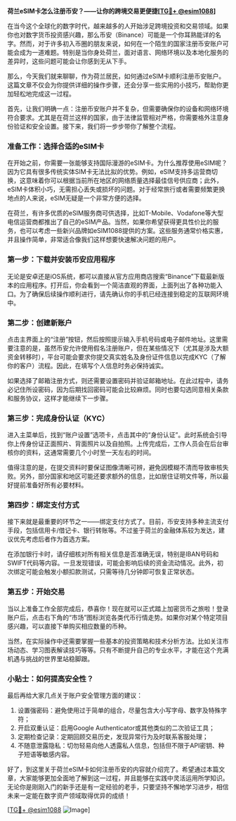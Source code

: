 **荷兰eSIM卡怎么注册币安？——让你的跨境交易更便捷[[TG💪+ @esim1088](https://t.me/s/esim1088)]**

在当今这个全球化的数字时代，越来越多的人开始涉足跨境投资和交易领域。如果你也对数字货币投资感兴趣，那么币安（Binance）可能是一个你耳熟能详的名字。然而，对于许多初入币圈的朋友来说，如何在一个陌生的国家注册币安账户可能会成为一道难题。特别是当你身处荷兰，面对语言、网络环境以及本地化服务的差异时，这些问题可能会让你感到无从下手。

那么，今天我们就来聊聊，作为荷兰居民，如何通过eSIM卡顺利注册币安账户。这篇文章不仅会为你提供详细的操作步骤，还会分享一些实用的小技巧，帮助你更加轻松地完成这一过程。

首先，让我们明确一点：注册币安账户并不复杂，但需要确保你的设备和网络环境符合要求。尤其是在荷兰这样的国家，由于法律监管相对严格，你需要格外注意身份验证和安全设置。接下来，我们将一步步带你了解整个流程。

### 准备工作：选择合适的eSIM卡

在开始之前，你需要一张能够支持国际漫游的eSIM卡。为什么推荐使用eSIM呢？因为它具有很多传统实体SIM卡无法比拟的优势。例如，eSIM支持多运营商切换，这意味着你可以根据当前所在地区的网络质量选择最佳信号供应商；此外，eSIM卡体积小巧，无需担心丢失或损坏的问题。对于经常旅行或者需要频繁更换地点的人来说，eSIM无疑是一个非常方便的选择。

在荷兰，有许多优质的eSIM服务商可供选择，比如T-Mobile、Vodafone等大型电信运营商都推出了自己的eSIM产品。当然，如果你希望获得更具性价比的服务，也可以考虑一些新兴品牌如eSIM1088提供的方案。这些服务通常价格实惠，并且操作简单，非常适合像我们这样想要快速解决问题的用户。

### 第一步：下载并安装币安应用程序

无论是安卓还是iOS系统，都可以直接从官方应用商店搜索“Binance”下载最新版本的应用程序。打开后，你会看到一个简洁直观的界面，上面列出了各种功能入口。为了确保后续操作顺利进行，请先确认你的手机已经连接到稳定的互联网环境中。

### 第二步：创建新账户

点击主界面上的“注册”按钮，然后按照提示输入手机号码或电子邮件地址。这里需要注意的是，虽然币安允许使用假名注册账户，但在某些情况下（尤其是涉及大额资金转移时），平台可能会要求你提交真实姓名及身份证件信息以完成KYC（了解你的客户）流程。因此，在填写个人信息时务必保持诚实。

如果选择了邮箱注册方式，则还需要设置密码并验证邮箱地址。在此过程中，请务必记住所设密码，因为后期找回密码可能会比较麻烦。同时也要勾选同意相关条款和服务协议，这样才能继续下一步骤。

### 第三步：完成身份认证（KYC）

进入主菜单后，找到“账户设置”选项卡，点击其中的“身份认证”。此时系统会引导你上传身份证正面照片、背面照片以及自拍照。上传完成后，工作人员会在后台审核你的资料，这通常需要几个小时至一天左右的时间。

值得注意的是，在提交资料时要保证图像清晰可辨，避免因模糊不清而导致审核失败。另外，部分国家和地区可能还要求额外的信息，比如居住证明文件等，所以最好提前准备好所有必要材料。

### 第四步：绑定支付方式

接下来就是最重要的环节之一——绑定支付方式了。目前，币安支持多种主流支付手段，包括信用卡/借记卡、银行转账等。不过鉴于荷兰的金融体系较为发达，建议优先考虑后者作为首选方案。

在添加银行卡时，请仔细核对所有相关信息是否准确无误，特别是IBAN号码和SWIFT代码等内容。一旦发现错误，可能会影响后续的资金流动情况。此外，初次绑定可能会触发小额扣款测试，只需等待几分钟即可恢复正常状态。

### 第五步：开始交易

当以上准备工作全部完成后，恭喜你！现在就可以正式踏上加密货币之旅啦！登录账户后，点击右下角的“市场”图标浏览各类代币行情走势。如果你对某个特定项目感兴趣，可以直接下单购买相应数量的币种。

当然，在实际操作中还需要掌握一些基本的投资策略和技术分析方法。比如关注市场动态、学习图表解读技巧等等。只有不断提升自己的专业水平，才能在这个充满机遇与挑战的世界里站稳脚跟。

### 小贴士：如何提高安全性？

最后再给大家几点关于账户安全管理方面的建议：

1. 设置强密码：避免使用过于简单的组合，尽量包含大小写字母、数字及特殊字符；
2. 开启双重认证：启用Google Authenticator或其他类似的二次验证工具；
3. 定期检查记录：定期回顾交易历史，发现异常行为及时联系客服处理；
4. 不随意泄露隐私：切勿轻易向他人透露私人信息，包括但不限于API密钥、种子短语等敏感内容。

好了，到这里关于荷兰eSIM卡如何注册币安的内容就介绍完了。希望通过本篇文章，大家能够更加全面地了解到这一过程，并且能够在实践中灵活运用所学知识。无论你是刚刚入门的新手还是有一定经验的老手，只要坚持不懈地学习进步，相信未来一定能在数字资产领域取得优异的成绩！

[[TG💪+ @esim1088](https://t.me/s/esim1088) ![Image](https://i.postimg.cc/4NQfJmqS/Snipaste-2025-05-13-00-14-12.png)]